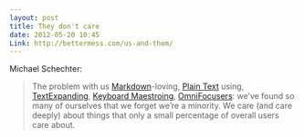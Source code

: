 ```yaml
---
layout: post
title: They don't care
date: 2012-05-20 10:45
Link: http://bettermess.com/us-and-them/
---
```


Michael Schechter:

> The problem with us [Markdown][1]-loving, [Plain Text][2] using, [TextExpanding][3], [Keyboard Maestroing][4], [OmniFocusers][5]: we’ve found so many of ourselves that we forget we’re a minority. We care (and care deeply) about things that only a small percentage of overall users care about.

[1]: http://bettermess.com/lazymarkdown/
[2]: http://bettermess.com/markdown-and-the-language-of-the-web/
[3]: http://bettermess.com/say-more-and-type-less-with-textexpander/
[4]: http://bettermess.com/keyboard-maestro-the-key-to-unlocking-your-computer/
[5]: http://bettermess.com/lazyomnifocus/
